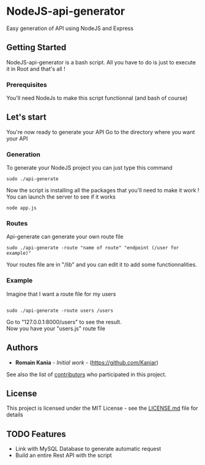 # NodeJS-api-generator

Easy generation of API using NodeJS and Express

## Getting Started

NodeJS-api-generator is a bash script. All you have to do is just to execute it in Root and that's all !

### Prerequisites

You'll need NodeJs to make this script functionnal (and bash of course)


## Let's start

You're now ready to generate your API
Go to the directory where you want your API

### Generation

To generate your NodeJS project you can just type this command

```
sudo ./api-generate
```
Now the script is installing all the packages that you'll need to make it work !
You can launch the server to see if it works
```
node app.js
```

### Routes

Api-generate can generate your own route file

```
sudo ./api-generate -route "name of route" "endpoint (/user for example)"
```
Your routes file are in "/lib" and you can edit it to add some functionnalities.

### Example
Imagine that I want a route file for my users

```

sudo ./api-generate -route users /users
```
Go to "127.0.0.1:8000/users" to see the result.<br />
Now you have your "users.js" route file
## Authors

* **Romain Kania** - *Initial work* - (https://github.com/Kaniar)

See also the list of [contributors](https://github.com/kaniar/node-api-generator/contributors) who participated in this project.

## License

This project is licensed under the MIT License - see the [LICENSE.md](LICENSE.md) file for details

## TODO Features

* Link with MySQL Database to generate automatic request
* Build an entire Rest API with the script
